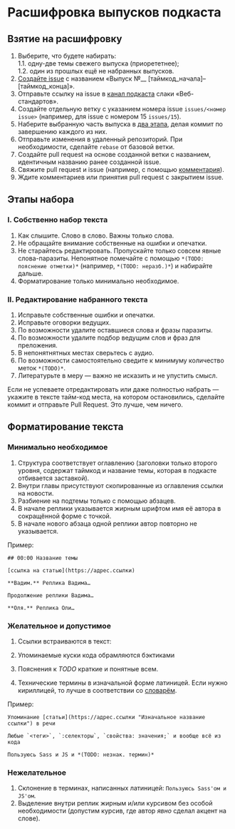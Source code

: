 # Расшифровка выпусков подкаста

## Взятие на расшифровку

1. Выберите, что будете набирать:  
1.1. одну-две темы свежего выпуска (приорететнее);  
1.2. один из прошлых ещё не набранных выпусков.
2. [Создайте issue](https://github.com/web-standards-ru/podcast/issues/new) с названием «Выпуск №__ [таймкод\_начала]–[таймкод\_конца]».
3. Отправьте ссылку на issue в [канал подкаста](https://web-standards.slack.com/archives/podcast) слаки «Веб-стандартов».
4. Создайте отдельную ветку с указанием номера issue `issues/<номер issue>` (например, для issue с номером 15 `issues/15`).
5. Наберите выбранную часть выпуска в [два этапа](#), делая коммит по завершению каждого из них.
6. Отправьте изменения в удаленный репозиторий. При необходимости, сделайте `rebase` от базовой ветки.
7. Создайте pull request на основе созданной ветки с названием, идентичным названию ранее созданной issue.
8. Свяжите pull request и issue (например, c помощью [комментария](https://github.com/blog/1506-closing-issues-via-pull-requests)).
9. Ждите комментариев или принятия pull request с закрытием issue.

## Этапы набора

### I. Собственно набор текста
1. Как слышите. Слово в слово. Важны только слова.
1. Не обращайте внимание собственные на ошибки и опечатки.
1. Не старайтесь редактировать. Пропускайте только совсем явные слова-паразиты. Непонятное помечайте с помощью `*(TODO: пояснение отметки)*` (например, `*(TODO: неразб.)*`) и набирайте дальше.
1. Форматирование только минимально необходимое.

### II. Редактирование набранного текста
1. Исправьте собственные ошибки и опечатки.
1. Исправьте оговорки ведущих.
1. По возможности удалите оставшиеся слова и фразы паразиты.
1. По возможности удалите подбор ведущим слов и фраз для преложения.
1. В непонятнятных местах сверьтесь с аудио.
1. По возможности самостоятельно сведите к минимуму количество меток `*(TODO)*`.
1. Литературьте в меру — важно не исказить и не упустить смысл.

Если не успеваете отредактировать или даже полностью набрать — укажите в тексте тайм-код места, на котором остановились, сделайте коммит и отправьте Pull Request. Это лучше, чем ничего.

## Форматирование текста

### Минимально необходимое

1. Структура соответствует оглавлению (заголовки только второго уровня, содержат таймкод и название темы, которая в подкасте отбивается заставкой).
2. Внутри главы присутствуют скопированные из оглавления ссылки на новости.
3. Разбиение на подтемы только с помощью абзацев.
4. В начале реплики указывается жирным шрифтом имя её автора в сокращённой форме с точкой.
5. В начале нового абзаца одной реплики автор повторно не указывается.

Пример:
```
## 00:00 Название темы

[ссылка на статью](https://адрес.ссылки)

**Вадим.** Реплика Вадима…

Продолжение реплики Вадима…

**Оля.** Реплика Оли…
```

### Желательное и допустимое

1. Ссылки встраиваются в текст:

2. Упоминаемые куски кода обрамляются бэктиками

3. Пояснения к _TODO_ краткие и понятные всем.
4. Технические термины в изначальной форме латиницей. Если нужно кириллицей, то лучше в соответствии со [словарём](https://github.com/web-standards-ru/dictionary/blob/master/dictionary.md).

Пример:
```
Упоминание [статьи](https://адрес.ссылки "Изначальное название ссылки") в речи

Любые `<теги>`, `:селекторы`, `свойства: значения;` и вообще всё из кода

Пользуюсь Sass и JS и *(TODO: незнак. термин)*
```

### Нежелательное

1. Склонение в терминах, написанных латиницей: `Пользуюсь Sass'ом и JS'ом`.
2. Выделение внутри реплик жирным и/или курсивом без особой необходимости (допустим курсив, где автор _явно_ сделал акцент на слове).
